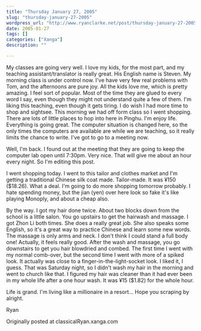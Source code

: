 ```yaml
---
title: "Thursday January 27, 2005"
slug: "thursday-january-27-2005"
wordpress_url: "http://www.ryanclarke.net/post/thursday-january-27-2005/"
date: 2005-01-27
tags: []
categories: ["Xanga"]
description: ""

---
```


My classes are going very well. I love my kids, for the most part, and my teaching assistant/translator is really great. His English name is Steven. My morning class is under control now. I've have very few real problems with Tom, and the afternoons are pure joy. All the kids love me, which is pretty amazing. I feel sort of popular. Most of the time they are glued to every word I say, even though they might not understand quite a few of them. I'm liking this teaching, even though it gets tiring. I do wish I had more time to shop and sightsee. This morning we had off form class so I went shopping. There are lots of little places to hop into here in Pinghu. I'm enjoy life. Everything is going great. The computer situation is changed here, so the only times the computers are available are while we are teaching, so it really limits the chance to write. I've got to go to a meeting now.

Well, I'm back. I found out at the meeting that they are going to keep the computer lab open until 7:30pm. Very nice. That will give me about an hour every night. So I'm editing this post.

I went shopping today. I went to this tailor and clothes market and I'm getting a traditional Chinese silk coat made. Tailor-made. It was ¥150 (\$18.26). What a deal. I'm going to do more shopping tomorrow probably. I hate spending money, but the jian (yen) over here look so fake it's like playing Monoply, and about a cheap also.

By the way. I got my hair done twice. About two blocks down from the school is a little salon. You go upstairs to get the hairwash and massage. I got Zhon Li both times. She does a really great job. She also speaks some English, so it's a great way to practice Chinese and learn some new words. The massage is only arms and neck. I don't think I could stand a full body one! Actually, it feels really good. After the wash and massage, you go downstairs to get you hair blowdried and combed. The first time I went with my normal comb-over, but the second time I went with more of a spiked look. It actually was close to a finger-in-the-light-socket look. I liked it, I guess. That was Saturday night, so I didn't wash my hair in the morning and went to church like that. I figured my hair was cleaner than it had ever been in my whole life after a one hour wash. It was ¥15 (\$1.82) for the whole hour.

Life is grand. I'm living like a millionaire in a resort... Hope you scraping by alright.

Ryan

Originally posted at classicalRyan.xanga.com


